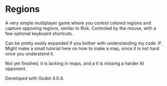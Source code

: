 # Regions

A very simple multiplayer game where you control colored regions and capture opposing regions, similar to Risk.
Controled by the mouse, with a few optional keyboard shortcuts. 

Can be pretty easily expanded if you bother with understanding my code :P. Might make a small tutorial here on how to make a map, since it is not hard once you understand it.

Not yet finished, it is lacking in maps, and a it is missing a harder AI opponent.

Developed with Godot 4.0.4.

